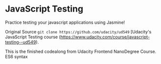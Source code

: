 # JavaScript Testing

Practice testing your javascript applications using Jasmine!

Original Source `git clone https://github.com/udacity/ud549` [Udacity's JavaScript Testing course (https://www.udacity.com/course/javascript-testing--ud549).

This is the finished codealong from Udacity Frontend NanoDegree Course. ES6 syntax
